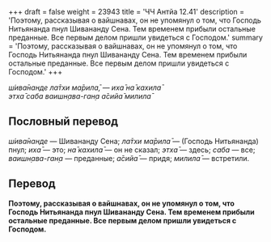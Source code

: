 +++
draft = false
weight = 23943
title = 'ЧЧ Антйа 12.41'
description = 'Поэтому, рассказывая о вайшнавах, он не упомянул о том, что Господь Нитьянанда пнул Шивананду Сена. Тем временем прибыли остальные преданные. Все первым делом пришли увидеться с Господом.'
summary = 'Поэтому, рассказывая о вайшнавах, он не упомянул о том, что Господь Нитьянанда пнул Шивананду Сена. Тем временем прибыли остальные преданные. Все первым делом пришли увидеться с Господом.'
+++

_ш́ива̄нанде ла̄тхи ма̄рила̄, — иха̄ на̄ кахила̄  
этха̄ саба ваишн̣ава-ган̣а а̄сийа̄ милила̄_

## Пословный перевод

_ш́ива̄нанде_ — Шивананду Сена; _ла̄тхи_ _ма̄рила̄_ — (Господь Нитьянанда) пнул; _иха̄_ — это; _на̄_ _кахила̄_ — он не сказал; _этха̄_ — здесь; _саба_ — все; _ваишн̣ава_\-_ган̣а_ — преданные; _а̄сийа̄_ — придя; _милила̄_ — встретили.

## Перевод

**Поэтому, рассказывая о вайшнавах, он не упомянул о том, что Господь Нитьянанда пнул Шивананду Сена. Тем временем прибыли остальные преданные. Все первым делом пришли увидеться с Господом.**
